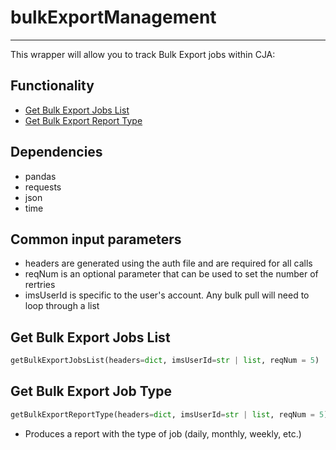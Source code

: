 # bulkExportManagement
-----------------------
This wrapper will allow you to track Bulk Export jobs within CJA:

## Functionality
* [Get Bulk Export Jobs List](https://github.com/jaytmii/py2AdobeDocs/blob/main/docs/connectionsManagement.md#get-bulk-export-jobs-list)
* [Get Bulk Export Report Type](https://github.com/jaytmii/py2AdobeDocs/blob/main/docs/connectionsManagement.md#get-bulk-export-report-type)


## Dependencies
* pandas
* requests
* json
* time

## Common input parameters
* headers are generated using the auth file and are required for all calls
* reqNum is an optional parameter that can be used to set the number of rertries
* imsUserId is specific to the user's account. Any bulk pull will need to loop through a list

## Get Bulk Export Jobs List
```python
getBulkExportJobsList(headers=dict, imsUserId=str | list, reqNum = 5)
```

## Get Bulk Export Job Type
```python
getBulkExportReportType(headers=dict, imsUserId=str | list, reqNum = 5)
```
* Produces a report with the type of job (daily, monthly, weekly, etc.)

